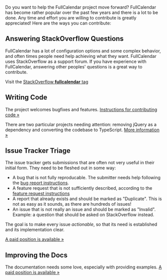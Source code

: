 Do you want to help the FullCalendar project move forward? FullCalendar has become rather popular over the past few years and there is a lot to be done. Any time and effort you are willing to contribute is greatly appreciated! Here are the ways you can contribute:


## Answering StackOverflow Questions

FullCalendar has a lot of configuration options and some complex behavior, and often times people need help achieving what they want. FullCalendar uses StackOverflow as a support forum. If you have experience with FullCalendar, answering other peoples' questions is a great way to contribute.

Visit the [StackOverflow **fullcalendar** tag](http://stackoverflow.com/questions/tagged/fullcalendar)


## Writing Code

The project welcomes bugfixes and features.
[Instructions for contributing code &raquo;](https://github.com/fullcalendar/fullcalendar/blob/master/CONTRIBUTING.md)

There are two particular projects needing attention: removing jQuery as a dependency and converting the codebase to TypeScript. [More information &raquo;](https://docs.google.com/forms/d/e/1FAIpQLScEQ8XcIvH-HEvepvqnOdFq2-hGW3iPK3yB9QN6XW56JOmO8g/viewform)


## Issue Tracker Triage

The issue tracker gets submissions that are often not very useful in their initial form. They need to be fleshed out in some way:

- A bug that is not fully reproducable. The submitter needs help following the [bug report instructions](Reporting-Bugs).
- A feature request that is not sufficiently described, according to the [feature request instructions](Requesting-Features)
- A report that already exists and should be marked as "Duplicate". This is not as easy as it sounds, as there are hundreds of issues!
- An issue that is not really an issue and should be marked as "Invalid". Example: a question that should be asked on StackOverflow instead.

The goal is to make every issue *actionable*, so that its need is established and its implementation clear.

[A paid position is available &raquo;](https://docs.google.com/forms/d/e/1FAIpQLSdDXiO7DswqqLqLtyPaQ2puIsGhLZrfX828MFCOEwL6lgqmxQ/viewform)


## Improving the Docs

The documentation needs some love, especially with providing examples. [A paid position is available &raquo;](https://docs.google.com/forms/d/e/1FAIpQLSdDXiO7DswqqLqLtyPaQ2puIsGhLZrfX828MFCOEwL6lgqmxQ/viewform)
